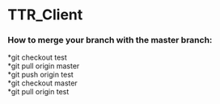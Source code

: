 # TTR_Client

### How to merge your branch with the master branch:
*git checkout test <br>
*git pull origin master <br>
*git push origin test <br>
*git checkout master <br>
*git pull origin test <br>
